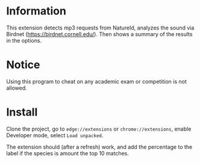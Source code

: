 # Information

This extension detects mp3 requests from NatureId, analyzes the sound via Birdnet (https://birdnet.cornell.edu/).
Then shows a summary of the results in the options.

# Notice

Using this program to cheat on any academic exam or competition is not allowed.

# Install

Clone the project, go to `edge://extensions` or `chrome://extensions`, enable Developer mode, select `Load unpacked`.

The extension should (after a refresh) work, and add the percentage to the label if the species is amount the top 10 matches.

